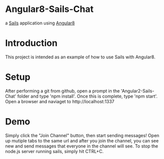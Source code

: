 # Angular8-Sails-Chat

a [Sails](http://sailsjs.org) application using [Angular8](https://angular.io/)

# Introduction
This project is intended as an example of how to use Sails with Angular8.

# Setup
After performing a git from github, open a prompt in the 'Angular2-Sails-Chat' folder and type 'npm install'.
Once this is complete, type 'npm start'.
Open a browser and naviaget to http://localhost:1337

# Demo
Simply click the "Join Channel" button, then start sending messages! Open up mutiple tabs to the same url
and after you join the channel, you can see new and send messages that everyone in the channel will see.
To stop the node.js server running sails, simply hit CTRL+C.
